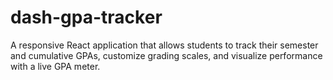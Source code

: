 # dash-gpa-tracker
A responsive React application that allows students to track their semester and cumulative GPAs, customize grading scales, and visualize performance with a live GPA meter.
